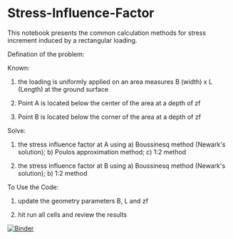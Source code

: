 # Stress-Influence-Factor

This notebook presents the common calculation methods for stress increment induced by a rectangular loading.

Defination of the problem:

Known: 

1) the loading is uniformly applied on an area measures B (width) x L (Length) at the ground surface

2) Point A is located below the center of the area at a depth of zf

3) Point B is located below the corner of the area at a depth of zf

Solve: 

1) the stress influence factor at A using a) Boussinesq method (Newark's solution); b) Poulos approximation method; c) 1:2 method

2) the stress influence factor at B using a) Boussinesq method (Newark's solution); b) 1:2 method

To Use the Code:

1) update the geometry parameters B, L and zf

2) hit run all cells and review the results

[![Binder](https://mybinder.org/badge_logo.svg)](https://mybinder.org/v2/gh/JulianTao/Stress-Influence-Factor.git/master)
